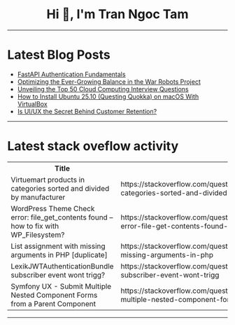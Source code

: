 <h1 align="center">Hi 👋, I'm Tran Ngoc Tam</h1>

---

# Latest Blog Posts 
<!-- BLOG-POST-LIST:START -->
- [FastAPI Authentication Fundamentals](https://dev.to/masteringbackend/fastapi-authentication-fundamentals-4bdn)
- [Optimizing the Ever-Growing Balance in the War Robots Project](https://dev.to/mygames/optimizing-the-ever-growing-balance-in-the-war-robots-project-18p)
- [Unveiling the Top 50 Cloud Computing Interview Questions](https://dev.to/vjnvisakh/unveiling-the-top-50-cloud-computing-interview-questions-4n94)
- [How to Install Ubuntu 25.10 &lpar;Questing Quokka&rpar; on macOS With VirtualBox](https://dev.to/fedtti/how-to-install-ubuntu-2510-questing-quokka-on-macos-with-virtualbox-2fnf)
- [Is UI/UX the Secret Behind Customer Retention?](https://dev.to/duaryan/is-uiux-the-secret-behind-customer-retention-46b0)
<!-- BLOG-POST-LIST:END -->

---

# Latest stack oveflow activity
<table>
  <tr><th>Title</th><th>Link</th></tr>
  <!-- STACKOVERFLOW:START --><tr><td>Virtuemart products in categories sorted and divided by manufacturer</td><td>https://stackoverflow.com/questions/79766102/virtuemart-products-in-categories-sorted-and-divided-by-manufacturer</td></tr><tr><td>WordPress Theme Check error: file_get_contents found – how to fix with WP_Filesystem?</td><td>https://stackoverflow.com/questions/79766033/wordpress-theme-check-error-file-get-contents-found-how-to-fix-with-wp-filesy</td></tr><tr><td>List assignment with missing arguments in PHP [duplicate]</td><td>https://stackoverflow.com/questions/79765994/list-assignment-with-missing-arguments-in-php</td></tr><tr><td>LexikJWTAuthenticationBundle subscriber event wont trigg?</td><td>https://stackoverflow.com/questions/79765964/lexikjwtauthenticationbundle-subscriber-event-wont-trigg</td></tr><tr><td>Symfony UX - Submit Multiple Nested Component Forms from a Parent Component</td><td>https://stackoverflow.com/questions/79765945/symfony-ux-submit-multiple-nested-component-forms-from-a-parent-component</td></tr><!-- STACKOVERFLOW:END -->
</table>

---


